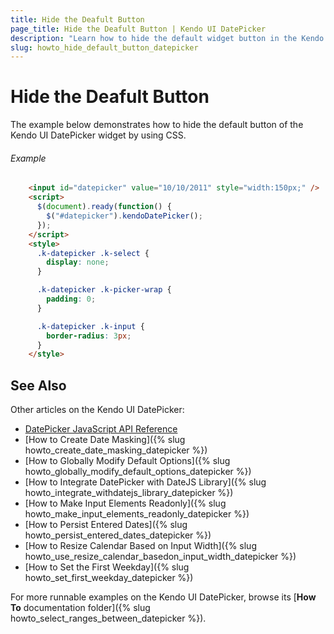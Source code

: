 ```yaml
---
title: Hide the Deafult Button
page_title: Hide the Deafult Button | Kendo UI DatePicker
description: "Learn how to hide the default widget button in the Kendo UI DatePicker."
slug: howto_hide_default_button_datepicker
---
```


# Hide the Deafult Button

The example below demonstrates how to hide the default button of the Kendo UI DatePicker widget by using CSS.

###### Example

```html
    <input id="datepicker" value="10/10/2011" style="width:150px;" />
    <script>
      $(document).ready(function() {
        $("#datepicker").kendoDatePicker();
      });
    </script>
    <style>
      .k-datepicker .k-select {
        display: none;
      }

      .k-datepicker .k-picker-wrap {
        padding: 0;
      }

      .k-datepicker .k-input {
        border-radius: 3px;
      }
    </style>
```

## See Also

Other articles on the Kendo UI DatePicker:

* [DatePicker JavaScript API Reference](/api/javascript/ui/datepicker)
* [How to Create Date Masking]({% slug howto_create_date_masking_datepicker %})
* [How to Globally Modify Default Options]({% slug howto_globally_modify_default_options_datepicker %})
* [How to Integrate DatePicker with DateJS Library]({% slug howto_integrate_withdatejs_library_datepicker %})
* [How to Make Input Elements Readonly]({% slug howto_make_input_elements_readonly_datepicker %})
* [How to Persist Entered Dates]({% slug howto_persist_entered_dates_datepicker %})
* [How to Resize Calendar Based on Input Width]({% slug howto_use_resize_calendar_basedon_input_width_datepicker %})
* [How to Set the First Weekday]({% slug howto_set_first_weekday_datepicker %})

For more runnable examples on the Kendo UI DatePicker, browse its [**How To** documentation folder]({% slug howto_select_ranges_between_datepicker %}).
